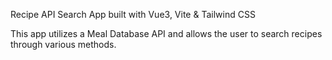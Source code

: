 Recipe API Search App built with Vue3, Vite & Tailwind CSS

This app utilizes a Meal Database API and allows the user to search recipes through various methods.
